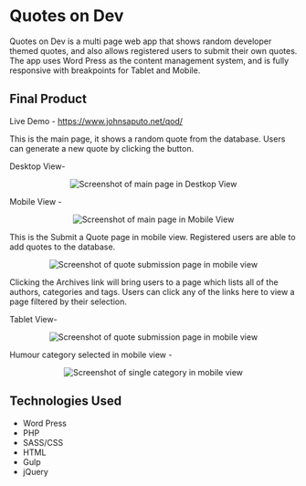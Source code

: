# Quotes on Dev 

Quotes on Dev is a multi page web app that shows random developer themed quotes, and also allows registered users to submit their own quotes. The app uses Word Press as the content management system, and is fully responsive with breakpoints for Tablet and Mobile.

## Final Product

Live Demo - https://www.johnsaputo.net/qod/

This is the main page, it shows a random quote from the database. Users can generate a new quote by clicking the button. 

Desktop View-

<p align="center">
<img src="https://raw.githubusercontent.com/jsaputo1/quotesondev/master/themes/quotesOnDev/public/screenshots/desktop-quote.png" alt="Screenshot of main page in Destkop View">
</p>

Mobile View -

<p align="center">
<img src="https://raw.githubusercontent.com/jsaputo1/quotesondev/master/themes/quotesOnDev/public/screenshots/mobile-quote.png" alt="Screenshot of main page in Mobile View">
</p>


This is the Submit a Quote page in mobile view. Registered users are able to add quotes to the database. 

<p align="center">
<img src="https://raw.githubusercontent.com/jsaputo1/quotesondev/master/themes/quotesOnDev/public/screenshots/submit-quote-mobile.png" alt="Screenshot of quote submission page in mobile view">
</p>

Clicking the Archives link will bring users to a page which lists all of the authors, categories and tags. Users can click any of the links here to view a page filtered by their selection.


Tablet View-
<p align="center">
<img src="https://raw.githubusercontent.com/jsaputo1/quotesondev/master/themes/quotesOnDev/public/screenshots/archives-tablet.png" alt="Screenshot of quote submission page in mobile view">
</p>

Humour category selected in mobile view - 
<p align="center">
<img src="https://raw.githubusercontent.com/jsaputo1/quotesondev/master/themes/quotesOnDev/public/screenshots/single-category.png" alt="Screenshot of single category in mobile view">
</p>


## Technologies Used

- Word Press
- PHP
- SASS/CSS
- HTML
- Gulp
- jQuery
